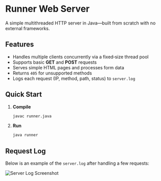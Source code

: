 # Runner Web Server

A simple multithreaded HTTP server in Java—built from scratch with no external frameworks.

## Features

- Handles multiple clients concurrently via a fixed‐size thread pool  
- Supports basic **GET** and **POST** requests  
- Serves simple HTML pages and processes form data  
- Returns `405` for unsupported methods  
- Logs each request (IP, method, path, status) to `server.log`

## Quick Start

1. **Compile**  
   ```bash
   javac runner.java
2. **Run**  
   ```bash
   java runner
## Request Log

Below is an example of the `server.log` after handling a few requests:

![Server Log Screenshot](images/a.png)
